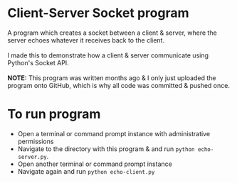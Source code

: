 # Client-Server Socket program
A program which creates a socket between a client & server, where the server echoes whatever it receives back to the client.
<br> <br>
I made this to demonstrate how a client & server communicate using Python's Socket API.
<br> <br>
**NOTE:** This program was written months ago & I only just uploaded the program onto GitHub, which is why all code was committed & pushed once.

# To run program
- Open a terminal or command prompt instance with administrative permissions
- Navigate to the directory with this program & and run `python echo-server.py`.
- Open another terminal or command prompt instance
- Navigate again and run `python echo-client.py`


